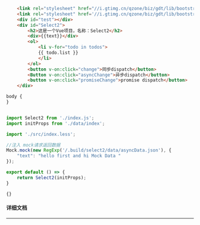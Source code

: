 ﻿```html
    <link rel="stylesheet" href="//i.gtimg.cn/qzone/biz/gdt/lib/bootstrap-3.3.7/css/bootstrap-base64font.min.css" />
    <link rel="stylesheet" href='//i.gtimg.cn/qzone/biz/gdt/lib/bootstrap-3.3.7/css/bootstrap-theme.css?max_age=31536000' /> 
    <div id="test"></div>
    <div id="Select2">
        <h2>这是一个Vue项目，名称：Select2</h2>
        <div>{{text}}</div>
        <ol>
            <li v-for="todo in todos">
            {{ todo.list }}
            </li>
        </ol>
        <button v-on:click="change">同步dispatch</button>
        <Button v-on:click="asyncChange">异步dispatch</button>
        <button v-on:click="promiseChange">promise dispatch</button>
    </div>
```

```css
body {
}
```

```javascript

import Select2 from './index.js';
import initProps from './data/index';

import './src/index.less';

//注入 mock请求返回数据
Mock.mock(new RegExp('/.build/select2/data/asyncData.json'), {
    "text": "hello first and hi Mock Data "
});

export default () => {
    return Select2(initProps);
}

```

```externals
{}
```

#### 详细文档
---